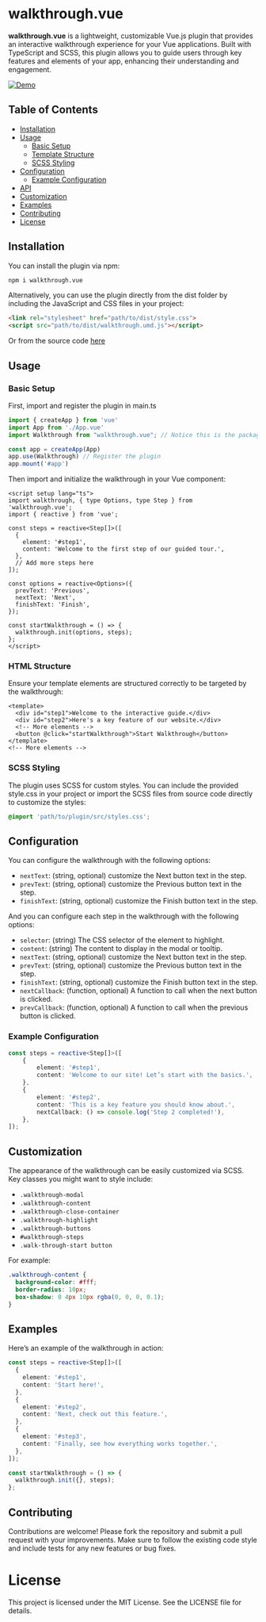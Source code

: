 # walkthrough.vue

**walkthrough.vue** is a lightweight, customizable Vue.js plugin that provides an interactive walkthrough experience for your Vue applications. Built with TypeScript and SCSS, this plugin allows you to guide users through key features and elements of your app, enhancing their understanding and engagement.

[![Demo](https://img.youtube.com/vi/GSDM0J3Yh3k/0.jpg)](https://youtu.be/GSDM0J3Yh3k)

## Table of Contents

- [Installation](#installation)
- [Usage](#usage)
    - [Basic Setup](#basic-setup)
    - [Template Structure](#template-structure)
    - [SCSS Styling](#scss-styling)
- [Configuration](#configuration)
    - [Example Configuration](#example-configuration)
- [API](#api)
- [Customization](#customization)
- [Examples](#examples)
- [Contributing](#contributing)
- [License](#license)

## Installation

You can install the plugin via npm:

```bash
npm i walkthrough.vue
```

Alternatively, you can use the plugin directly from the dist folder by including the JavaScript and CSS files in your project:
```html
<link rel="stylesheet" href="path/to/dist/style.css">
<script src="path/to/dist/walkthrough.umd.js"></script>
```

Or from the source code [here](https://github.com/ouladck/walkthrough.vue)

## Usage

### Basic Setup

First, import and register the plugin in main.ts

```typescript
import { createApp } from 'vue'
import App from './App.vue'
import Walkthrough from "walkthrough.vue"; // Notice this is the package name 😅 not a vue component

const app = createApp(App)
app.use(Walkthrough) // Register the plugin
app.mount('#app')
```

Then import and initialize the walkthrough in your Vue component:

```vue
<script setup lang="ts">
import walkthrough, { type Options, type Step } from 'walkthrough.vue';
import { reactive } from 'vue';

const steps = reactive<Step[]>([
  {
    element: '#step1',
    content: 'Welcome to the first step of our guided tour.',
  },
  // Add more steps here
]);

const options = reactive<Options>({
  prevText: 'Previous',
  nextText: 'Next',
  finishText: 'Finish',
});

const startWalkthrough = () => {
  walkthrough.init(options, steps);
};
</script>
```

### HTML Structure

Ensure your template elements are structured correctly to be targeted by the walkthrough:

```vue
<template>
  <div id="step1">Welcome to the interactive guide.</div>
  <div id="step2">Here's a key feature of our website.</div>
  <!-- More elements -->
  <button @click="startWalkthrough">Start Walkthrough</button>
</template>
<!-- More elements -->
```

### SCSS Styling

The plugin uses SCSS for custom styles. You can include the provided style.css in your project or import the SCSS files from source code directly to customize the styles:
```css
@import 'path/to/plugin/src/styles.css';
```

## Configuration
You can configure the walkthrough with the following options:
* `nextText`: (string, optional) customize the Next button text in the step.
* `prevText`: (string, optional) customize the Previous button text in the step.
* `finishText`: (string, optional) customize the Finish button text in the step.

And you can configure each step in the walkthrough with the following options:
* `selector`: (string) The CSS selector of the element to highlight.
* `content`: (string) The content to display in the modal or tooltip.
* `nextText`: (string, optional) customize the Next button text in the step.
* `prevText`: (string, optional) customize the Previous button text in the step.
* `finishText`: (string, optional) customize the Finish button text in the step.
* `nextCallback`: (function, optional) A function to call when the next button is clicked.
* `prevCallback`: (function, optional) A function to call when the previous button is clicked.


### Example Configuration
```typescript
const steps = reactive<Step[]>([
    {
        element: '#step1',
        content: 'Welcome to our site! Let’s start with the basics.',
    },
    {
        element: '#step2',
        content: 'This is a key feature you should know about.',
        nextCallback: () => console.log('Step 2 completed!'),
    },
]);
```

## Customization

The appearance of the walkthrough can be easily customized via SCSS. Key classes you might want to style include:

* `.walkthrough-modal`
* `.walkthrough-content`
* `.walkthrough-close-container`
* `.walkthrough-highlight`
* `.walkthrough-buttons`
* `#walkthrough-steps`
* `.walk-through-start button`

For example:

```scss
.walkthrough-content {
  background-color: #fff;
  border-radius: 10px;
  box-shadow: 0 4px 10px rgba(0, 0, 0, 0.1);
}
```

## Examples
Here’s an example of the walkthrough in action:

```typescript
const steps = reactive<Step[]>([
  {
    element: '#step1',
    content: 'Start here!',
  },
  {
    element: '#step2',
    content: 'Next, check out this feature.',
  },
  {
    element: '#step3',
    content: 'Finally, see how everything works together.',
  },
]);

const startWalkthrough = () => {
  walkthrough.init({}, steps);
};
```

## Contributing

Contributions are welcome! Please fork the repository and submit a pull request with your improvements. Make sure to follow the existing code style and include tests for any new features or bug fixes.

# License
This project is licensed under the MIT License. See the LICENSE file for details.